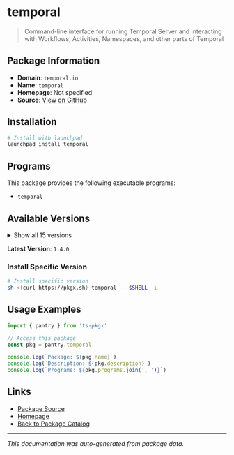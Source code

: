 # temporal

> Command-line interface for running Temporal Server and interacting with Workflows, Activities, Namespaces, and other parts of Temporal

## Package Information

- **Domain**: `temporal.io`
- **Name**: `temporal`
- **Homepage**: Not specified
- **Source**: [View on GitHub](https://github.com/pkgxdev/pantry/tree/main/projects/temporal.io/package.yml)

## Installation

```bash
# Install with launchpad
launchpad install temporal
```

## Programs

This package provides the following executable programs:

- `temporal`

## Available Versions

<details>
<summary>Show all 15 versions</summary>

- `1.4.0`, `1.3.0`, `1.2.0`, `1.1.2`, `1.1.1`
- `1.1.0`, `1.0.0`, `0.13.2`, `0.13.1`, `0.13.0`
- `0.12.0`, `0.11.0`, `0.10.7`, `0.10.6`, `0.10.5`

</details>

**Latest Version**: `1.4.0`

### Install Specific Version

```bash
# Install specific version
sh <(curl https://pkgx.sh) temporal -- $SHELL -i
```

## Usage Examples

```typescript
import { pantry } from 'ts-pkgx'

// Access this package
const pkg = pantry.temporal

console.log(`Package: ${pkg.name}`)
console.log(`Description: ${pkg.description}`)
console.log(`Programs: ${pkg.programs.join(', ')}`)
```

## Links

- [Package Source](https://github.com/pkgxdev/pantry/tree/main/projects/temporal.io/package.yml)
- [Homepage](#)
- [Back to Package Catalog](../../package-catalog.md)

---

*This documentation was auto-generated from package data.*
